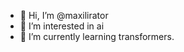 - 👋 Hi, I’m @maxilirator
- 👀 I’m interested in ai
- 🌱 I’m currently learning transformers.

<!---
maxilirator/maxilirator is a ✨ special ✨ repository because its `README.md` (this file) appears on your GitHub profile.
You can click the Preview link to take a look at your changes.
--->
